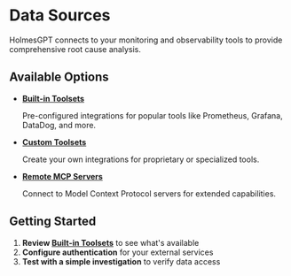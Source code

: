 # Data Sources

HolmesGPT connects to your monitoring and observability tools to provide comprehensive root cause analysis.

## Available Options

<div class="grid cards" markdown>

-   **[Built-in Toolsets](builtin-toolsets/)**

    Pre-configured integrations for popular tools like Prometheus, Grafana, DataDog, and more.

-   **[Custom Toolsets](custom-toolsets.md)**

    Create your own integrations for proprietary or specialized tools.

-   **[Remote MCP Servers](remote-mcp-servers.md)**

    Connect to Model Context Protocol servers for extended capabilities.

</div>

## Getting Started

1. **Review [Built-in Toolsets](builtin-toolsets/)** to see what's available
2. **Configure authentication** for your external services
3. **Test with a simple investigation** to verify data access

